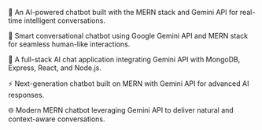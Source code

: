 🚀 An AI-powered chatbot built with the MERN stack and Gemini API for real-time intelligent conversations.

💬 Smart conversational chatbot using Google Gemini API and MERN stack for seamless human-like interactions.

🤖 A full-stack AI chat application integrating Gemini API with MongoDB, Express, React, and Node.js.

⚡ Next-generation chatbot built on MERN with Gemini API for advanced AI responses.

🌐 Modern MERN chatbot leveraging Gemini API to deliver natural and context-aware conversations.
